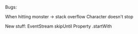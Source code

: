 Bugs:

  When hitting monster -> stack overflow
  Character doesn't stop

New stuff:
  EventStream
    skipUntil
  Property
    .startWith
